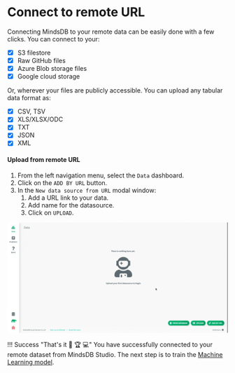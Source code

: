 # Connect to remote URL

Connecting MindsDB to your remote data can be easily done with a few clicks. You can connect to your:

* [x] S3 filestore
* [x] Raw GitHub files
* [x] Azure Blob storage files
* [x] Google cloud storage

Or, wherever your files are publicly accessible. You can upload any tabular data format as:

* [x] CSV, TSV
* [x] XLS/XLSX/ODC
* [x] TXT
* [x] JSON
* [x] XML

#### Upload from remote URL

1. From the left navigation menu, select the `Data` dashboard.
2. Click on the `ADD BY URL` button.
3. In the `New data source from URL` modal window:
    1. Add a URL link to your data.
    2. Add name for the datasource.
    3. Click on `UPLOAD`.

![Connect to remote url](/assets/data/remote.gif)

!!! Success "That's it :tada: :trophy:  :computer:"
   You have successfully connected to your remote dataset from MindsDB Studio. The next step is to train the [Machine Learning model](/model/train).

